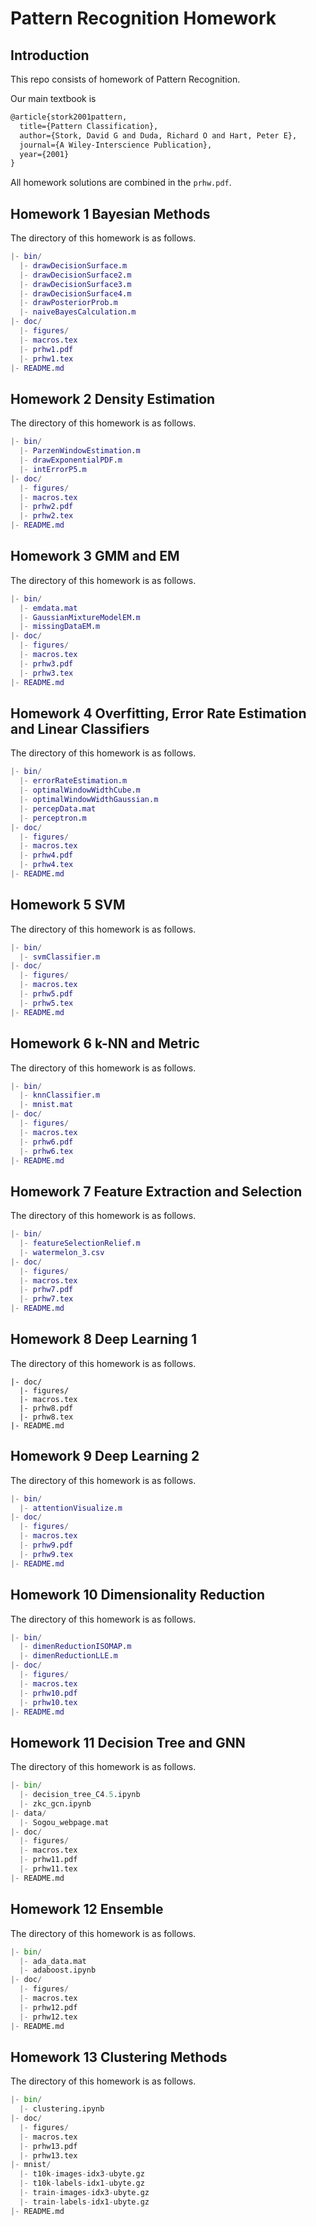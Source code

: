 # Pattern Recognition Homework

## Introduction

This repo consists of homework of Pattern Recognition. 

Our main textbook is 

```tex
@article{stork2001pattern,
  title={Pattern Classification},
  author={Stork, David G and Duda, Richard O and Hart, Peter E},
  journal={A Wiley-Interscience Publication},
  year={2001}
}
```

All homework solutions are combined in the `prhw.pdf`.

## Homework 1 Bayesian Methods

The directory of this homework is as follows.

```matlab
|- bin/
  |- drawDecisionSurface.m
  |- drawDecisionSurface2.m
  |- drawDecisionSurface3.m
  |- drawDecisionSurface4.m
  |- drawPosteriorProb.m
  |- naiveBayesCalculation.m
|- doc/
  |- figures/
  |- macros.tex
  |- prhw1.pdf
  |- prhw1.tex
|- README.md
```

## Homework 2 Density Estimation

The directory of this homework is as follows.

```matlab
|- bin/
  |- ParzenWindowEstimation.m
  |- drawExponentialPDF.m
  |- intErrorP5.m
|- doc/
  |- figures/
  |- macros.tex
  |- prhw2.pdf
  |- prhw2.tex
|- README.md
```

## Homework 3 GMM and EM

The directory of this homework is as follows.

```matlab
|- bin/
  |- emdata.mat
  |- GaussianMixtureModelEM.m
  |- missingDataEM.m
|- doc/
  |- figures/
  |- macros.tex
  |- prhw3.pdf
  |- prhw3.tex
|- README.md
```

## Homework 4 Overfitting, Error Rate Estimation and Linear Classifiers

The directory of this homework is as follows.

```matlab
|- bin/
  |- errorRateEstimation.m
  |- optimalWindowWidthCube.m
  |- optimalWindowWidthGaussian.m
  |- percepData.mat
  |- perceptron.m
|- doc/
  |- figures/
  |- macros.tex
  |- prhw4.pdf
  |- prhw4.tex
|- README.md
```

## Homework 5 SVM

The directory of this homework is as follows.

```matlab
|- bin/
  |- svmClassifier.m
|- doc/
  |- figures/
  |- macros.tex
  |- prhw5.pdf
  |- prhw5.tex
|- README.md
```

## Homework 6 k-NN and Metric

The directory of this homework is as follows.

```matlab
|- bin/
  |- knnClassifier.m
  |- mnist.mat
|- doc/
  |- figures/
  |- macros.tex
  |- prhw6.pdf
  |- prhw6.tex
|- README.md
```

## Homework 7 Feature Extraction and Selection

The directory of this homework is as follows.

```matlab
|- bin/
  |- featureSelectionRelief.m
  |- watermelon_3.csv
|- doc/
  |- figures/
  |- macros.tex
  |- prhw7.pdf
  |- prhw7.tex
|- README.md
```

## Homework 8 Deep Learning 1

The directory of this homework is as follows.

```
|- doc/
  |- figures/
  |- macros.tex
  |- prhw8.pdf
  |- prhw8.tex
|- README.md
```

## Homework 9 Deep Learning 2

The directory of this homework is as follows.

```matlab
|- bin/
  |- attentionVisualize.m
|- doc/
  |- figures/
  |- macros.tex
  |- prhw9.pdf
  |- prhw9.tex
|- README.md
```

## Homework 10 Dimensionality Reduction

The directory of this homework is as follows.

```matlab
|- bin/
  |- dimenReductionISOMAP.m
  |- dimenReductionLLE.m
|- doc/
  |- figures/
  |- macros.tex
  |- prhw10.pdf
  |- prhw10.tex
|- README.md
```

## Homework 11 Decision Tree and GNN

The directory of this homework is as follows.

```python
|- bin/
  |- decision_tree_C4.5.ipynb
  |- zkc_gcn.ipynb
|- data/
  |- Sogou_webpage.mat
|- doc/
  |- figures/
  |- macros.tex
  |- prhw11.pdf
  |- prhw11.tex
|- README.md
```

## Homework 12 Ensemble

The directory of this homework is as follows.

```python
|- bin/
  |- ada_data.mat
  |- adaboost.ipynb
|- doc/
  |- figures/
  |- macros.tex
  |- prhw12.pdf
  |- prhw12.tex
|- README.md
```

## Homework 13 Clustering Methods

The directory of this homework is as follows.

```python
|- bin/
  |- clustering.ipynb
|- doc/
  |- figures/
  |- macros.tex
  |- prhw13.pdf
  |- prhw13.tex
|- mnist/
  |- t10k-images-idx3-ubyte.gz
  |- t10k-labels-idx1-ubyte.gz
  |- train-images-idx3-ubyte.gz
  |- train-labels-idx1-ubyte.gz
|- README.md
```
